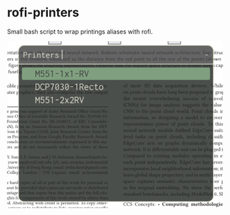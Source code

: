 # rofi-printers
Small bash script to wrap printings aliases with rofi.

![Screenshot](https://github.com/raphaelfournier/rofi-printers/blob/main/rofi-printers.png)
